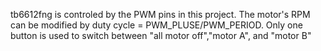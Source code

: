 tb6612fng is controled by the PWM pins in this project.
The motor's RPM can be modified by duty cycle = PWM_PLUSE/PWM_PERIOD.
Only one button is used to switch between "all motor off","motor A", and "motor B"
